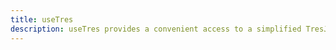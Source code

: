 ```yaml
---
title: useTres
description: useTres provides a convenient access to a simplified TresJS context.
---
```

